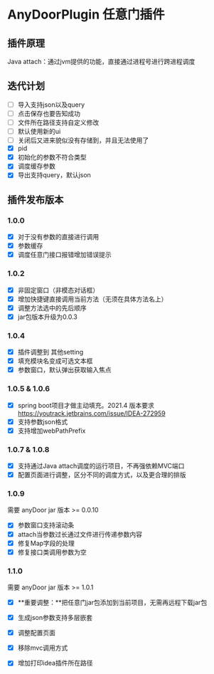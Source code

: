 # AnyDoorPlugin 任意门插件

## 插件原理
Java attach：通过jvm提供的功能，直接通过进程号进行跨进程调度

## 迭代计划
- [ ] 导入支持json以及query
- [ ] 点击保存也要告知成功
- [ ] 文件所在路径支持自定义修改
- [ ] 默认使用新的ui
- [ ] 关闭后又进来貌似没有存储到，并且无法使用了
- [x] pid
- [x] 初始化的参数不符合类型
- [x] 调度缓存参数
- [x] 导出支持query，默认json

## 插件发布版本
### 1.0.0
- [x] 对于没有参数的直接进行调用
- [x] 参数缓存
- [x] 调度任意门接口报错增加错误提示

### 1.0.2
- [x] 非固定窗口（非模态对话框）
- [x] 增加快捷键直接调用当前方法（无须在具体方法名上）
- [x] 调整方法选中的先后顺序
- [x] jar包版本升级为0.0.3

### 1.0.4
- [x] 插件调整到 其他setting
- [x] 填充模块名变成可选文本框
- [x] 参数窗口，默认弹出获取输入焦点

### 1.0.5 & 1.0.6
- [x] spring boot项目才做主动填充。2021.4 版本要求 https://youtrack.jetbrains.com/issue/IDEA-272959
- [x] 支持参数json格式
- [x] 支持增加webPathPrefix
  
### 1.0.7 & 1.0.8
- [x] 支持通过Java attach调度的运行项目，不再强依赖MVC端口
- [x] 配置页面进行调整，区分不同的调度方式，以及更合理的排版

### 1.0.9
需要 anyDoor jar 版本 >= 0.0.10
- [x] 参数窗口支持滚动条
- [x] attach当参数过长通过文件进行传递参数内容
- [x] 修复Map字段的处理
- [x] 修复接口类调用参数为空

### 1.1.0
需要 anyDoor jar 版本 >= 1.0.1
- [x] **重要调整：**把任意门jar包添加到当前项目，无需再远程下载jar包
- [x] 生成json参数支持多层嵌套
- [x] 调整配置页面
- [x] 移除mvc调用方式
- [x] 增加打印idea插件所在路径

